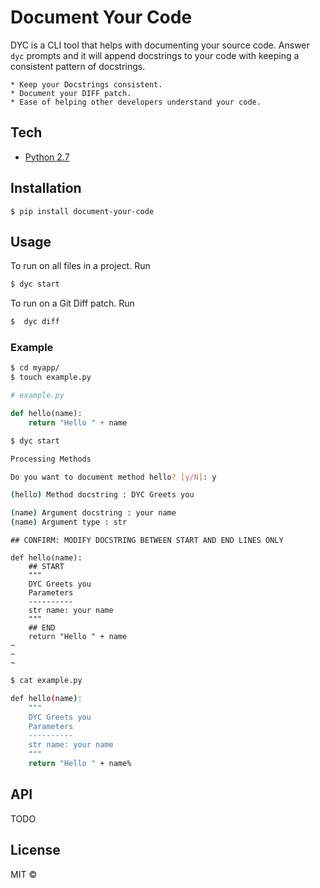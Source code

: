 # Document Your Code

DYC is a CLI tool that helps with documenting your source code. Answer `dyc` prompts and it will append docstrings to your code with keeping a consistent pattern of docstrings.

    * Keep your Docstrings consistent.
    * Document your DIFF patch.
    * Ease of helping other developers understand your code.

## Tech

* [Python 2.7](https://www.python.org/download/releases/2.7/)


## Installation

```
$ pip install document-your-code
```

## Usage

To run on all files in a project. Run

```sh
$ dyc start
```

To run on a Git Diff patch. Run

```sh
$  dyc diff
```

### Example

```sh
$ cd myapp/
$ touch example.py
```

```python
# example.py

def hello(name):
    return "Hello " + name
```

```sh
$ dyc start

Processing Methods

Do you want to document method hello? [y/N]: y

(hello) Method docstring : DYC Greets you

(name) Argument docstring : your name
(name) Argument type : str
```

```vim
## CONFIRM: MODIFY DOCSTRING BETWEEN START AND END LINES ONLY

def hello(name):
    ## START
    """
    DYC Greets you
    Parameters
    ----------
    str name: your name
    """
    ## END
    return "Hello " + name
~
~
~
```

```sh
$ cat example.py

def hello(name):
    """
    DYC Greets you
    Parameters
    ----------
    str name: your name
    """
    return "Hello " + name%
```

## API

TODO


## License

MIT ©